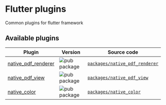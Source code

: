 # Flutter plugins

Common plugins for flutter framework

## Available plugins

| Plugin | Version | Source code |
|---|---|---|
| [native_pdf_renderer][native_pdf_renderer_pub] | ![pub package][native_pdf_renderer_badge] | [`packages/native_pdf_renderer`][native_pdf_renderer_code] |
| [native_pdf_view][native_pdf_view_pub] | ![pub package][native_pdf_view_badge] | [`packages/native_pdf_view`][native_pdf_view_code] |
| [native_color][native_color_pub] | ![pub package][native_color_badge] | [`packages/native_color`][native_color_code] |


[native_pdf_renderer_pub]: https://pub.dartlang.org/packages/native_pdf_renderer
[native_pdf_renderer_code]: https://github.com/rbcprolabs/flutter_plugins/tree/master/packages/native_pdf_renderer
[native_pdf_renderer_badge]: https://img.shields.io/pub/v/native_pdf_renderer.svg

[native_pdf_view_pub]: https://pub.dartlang.org/packages/native_pdf_view
[native_pdf_view_code]: https://github.com/rbcprolabs/flutter_plugins/tree/master/packages/native_pdf_view
[native_pdf_view_badge]: https://img.shields.io/pub/v/native_pdf_view.svg

[native_color_pub]: https://pub.dartlang.org/packages/native_color
[native_color_code]: https://github.com/rbcprolabs/flutter_plugins/tree/master/packages/native_color
[native_color_badge]: https://img.shields.io/pub/v/native_color.svg